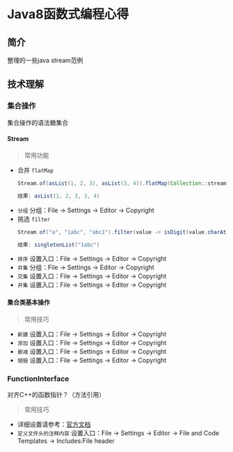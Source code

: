# Java8函数式编程心得

## 简介

整理的一些java stream范例

## 技术理解

### 集合操作

集合操作的语法糖集合

#### Stream

> 常用功能

- 合并 `flatMap`
  ``` Java
  Stream.of(asList(1, 2, 3), asList(3, 4)).flatMap(Collection::stream).collect(toList())
  
  结果: asList(1, 2, 3, 3, 4)
  ```
- `分组` 分组：File -> Settings -> Editor -> Copyright
- 挑选 `filter`
  ``` Java
  Stream.of("a", "1abc", "abc1").filter(value -> isDigit(value.charAt(0))).collect(toList())

  结果: singletonList("1abc")
  ```
- `排序` 设置入口：File -> Settings -> Editor -> Copyright
- `并集` 分组：File -> Settings -> Editor -> Copyright
- `交集` 设置入口：File -> Settings -> Editor -> Copyright
- `并集` 设置入口：File -> Settings -> Editor -> Copyright

#### 集合类基本操作

> 常用技巧

- `新建` 设置入口：File -> Settings -> Editor -> Copyright
- `添加` 设置入口：File -> Settings -> Editor -> Copyright
- `删减` 设置入口：File -> Settings -> Editor -> Copyright
- `销毁` 设置入口：File -> Settings -> Editor -> Copyright

### FunctionInterface

对齐C++的函数指针？（方法引用）

> 常用技巧

- 详细设置请参考：[官方文档](https://www.jetbrains.com/help/idea/2021.3/configuring-project-and-ide-settings.html)
- `定义文件头的注释内容` 设置入口：File -> Settings -> Editor -> File and Code Templates -> Includes:File header
